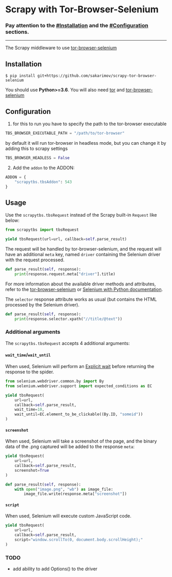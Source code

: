 # Scrapy with Tor-Browser-Selenium

### Pay attention to the [#Installation](https://github.com/sakarimov/scrapy-tor-browser-selenium?tab=readme-ov-file#installation) and the [#Configuration](https://github.com/sakarimov/scrapy-tor-browser-selenium?tab=readme-ov-file#configuration) sections.

---
The Scrapy middleware to use [tor-browser-selenium](https://github.com/webfp/tor-browser-selenium)

## Installation
```
$ pip install git+https://github.com/sakarimov/scrapy-tor-browser-selenium
```
You should use **Python>=3.6**.
You will also need [tor](https://torproject.org) and [tor-browser-selenium](https://github.com/webfp/tor-browser-selenium)

## Configuration
1. for this to run you have to specify the path to the tor-browser executable
```python
TBS_BROWSER_EXECUTABLE_PATH = "/path/to/tor-browser"
```
by default it will run tor-browser in headless mode, but you can change it by adding this to scrapy settings
```python
TBS_BROWSER_HEADLESS = False
```

2. Add the `addon` to the ADDON:
```python
ADDON = {
    "scrapytbs.tbsAddon": 543
}
```

## Usage
Use the `scrapytbs.tbsRequest` instead of the Scrapy built-in `Request` like below:
```python
from scrapytbs import tbsRequest

yield tbsRequest(url=url, callback=self.parse_result)
```
The request will be handled by tor-browser-selenium, and the request will have an additional `meta` key, named `driver` containing the Selenium driver with the request processed.
```python
def parse_result(self, response):
    print(response.request.meta["driver"].title)
```
For more information about the available driver methods and attributes, refer to the [tor-browser-selenium](https://github.com/webfp/tor-browser-selenium) or [Selenium with Python documentation](https://selenium-python.readthedocs.io/api.html#webdriver-api).

The `selector` response attribute works as usual (but contains the HTML processed by the Selenium driver).
```python
def parse_result(self, response):
    print(response.selector.xpath("//title/@text"))
```

### Additional arguments
The `scrapytbs.tbsRequest` accepts 4 additional arguments:

#### `wait_time`/`wait_until`

When used, Selenium will perform an [Explicit wait](http://selenium-python.readthedocs.io/waits.html#explicit-waits) before returning the response to the spider.
```python
from selenium.webdriver.common.by import By
from selenium.webdriver.support import expected_conditions as EC

yield tbsRequest(
    url=url,
    callback=self.parse_result,
    wait_time=10,
    wait_until=EC.element_to_be_clickable((By.ID, "someid"))
)
```

#### `screenshot`
When used, Selenium will take a screenshot of the page, and the binary data of the .png captured will be added to the response `meta`:
```python
yield tbsRequest(
    url=url,
    callback=self.parse_result,
    screenshot=True
)

def parse_result(self, response):
    with open("image.png", "wb") as image_file:
        image_file.write(response.meta["screenshot"])
```

#### `script`
When used, Selenium will execute custom JavaScript code.
```python
yield tbsRequest(
    url=url,
    callback=self.parse_result,
    script="window.scrollTo(0, document.body.scrollHeight);"
)
```

### TODO
- add ability to add Options() to the driver
